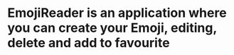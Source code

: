 # EmojiReader is an application where you can create your Emoji, editing, delete and add to favourite
